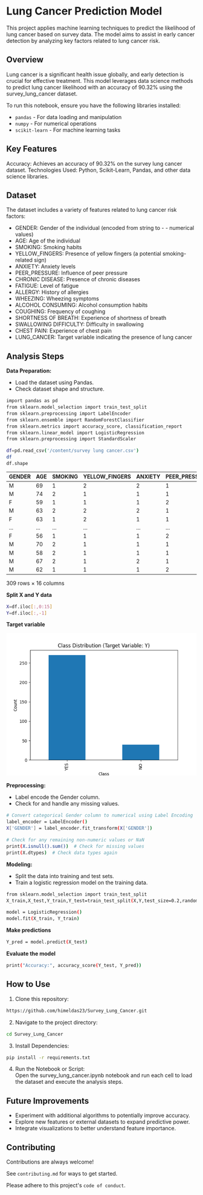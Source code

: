 # Lung Cancer Prediction Model

This project applies machine learning techniques to predict the likelihood of lung cancer based on survey data. The model aims to assist in early cancer detection by analyzing key factors related to lung cancer risk.


## Overview
Lung cancer is a significant health issue globally, and early detection is crucial for effective treatment. This model leverages data science methods to predict lung cancer likelihood with an accuracy of 90.32% using the survey_lung_cancer dataset.

To run this notebook, ensure you have the following libraries installed:

- `pandas` - For data loading and manipulation
- `numpy` - For numerical operations
- `scikit-learn` - For machine learning tasks
## Key Features
Accuracy: Achieves an accuracy of 90.32% on the survey lung cancer dataset.
Technologies Used: Python, Scikit-Learn, Pandas, and other data science libraries.

## Dataset
The dataset includes a variety of features related to lung cancer risk factors:

- GENDER: Gender of the individual (encoded from string to - -  numerical values)
- AGE: Age of the individual
- SMOKING: Smoking habits
- YELLOW_FINGERS: Presence of yellow fingers (a potential smoking-related sign)
- ANXIETY: Anxiety levels
- PEER_PRESSURE: Influence of peer pressure
- CHRONIC DISEASE: Presence of chronic diseases
- FATIGUE: Level of fatigue
- ALLERGY: History of allergies
- WHEEZING: Wheezing symptoms
- ALCOHOL CONSUMING: Alcohol consumption habits
- COUGHING: Frequency of coughing
- SHORTNESS OF BREATH: Experience of shortness of breath
- SWALLOWING DIFFICULTY: Difficulty in swallowing
- CHEST PAIN: Experience of chest pain
- LUNG_CANCER: Target variable indicating the presence of lung cancer



## Analysis Steps
**Data Preparation:**
- Load the dataset using Pandas.
- Check dataset shape and structure.
```bash
import pandas as pd
from sklearn.model_selection import train_test_split
from sklearn.preprocessing import LabelEncoder
from sklearn.ensemble import RandomForestClassifier
from sklearn.metrics import accuracy_score, classification_report
from sklearn.linear_model import LogisticRegression
from sklearn.preprocessing import StandardScaler
```
```bash
df=pd.read_csv('/content/survey lung cancer.csv')
df
df.shape
```
| GENDER | AGE | SMOKING | YELLOW_FINGERS | ANXIETY | PEER_PRESSURE | CHRONIC_DISEASE | FATIGUE | ALLERGY | WHEEZING | ALCOHOL_CONSUMING | COUGHING | SHORTNESS_OF_BREATH | SWALLOWING_DIFFICULTY | CHEST_PAIN | LUNG_CANCER |
|--------|-----|---------|----------------|---------|---------------|-----------------|---------|---------|----------|-------------------|----------|---------------------|-----------------------|------------|-------------|
| M      | 69  | 1       | 2              | 2       | 1             | 1               | 2       | 1       | 2        | 2                 | 2        | 2                   | 2                     | 2          | YES         |
| M      | 74  | 2       | 1              | 1       | 1             | 2               | 2       | 2       | 1        | 1                 | 1        | 2                   | 2                     | 2          | YES         |
| F      | 59  | 1       | 1              | 1       | 2             | 1               | 2       | 1       | 2        | 1                 | 2        | 2                   | 1                     | 2          | NO          |
| M      | 63  | 2       | 2              | 2       | 1             | 1               | 1       | 1       | 1        | 2                 | 1        | 1                   | 2                     | 2          | NO          |
| F      | 63  | 1       | 2              | 1       | 1             | 1               | 1       | 1       | 2        | 1                 | 2        | 2                   | 1                     | 1          | NO          |
| ...    | ... | ...     | ...            | ...     | ...           | ...             | ...     | ...     | ...      | ...               | ...      | ...                 | ...                   | ...        | ...         |
| F      | 56  | 1       | 1              | 1       | 2             | 2               | 2       | 1       | 1        | 2                 | 2        | 2                   | 2                     | 1          | YES         |
| M      | 70  | 2       | 1              | 1       | 1             | 1               | 2       | 2       | 2        | 2                 | 2        | 2                   | 1                     | 2          | YES         |
| M      | 58  | 2       | 1              | 1       | 1             | 1               | 1       | 2       | 2        | 2                 | 2        | 1                   | 1                     | 2          | YES         |
| M      | 67  | 2       | 1              | 2       | 1             | 1               | 2       | 2       | 1        | 2                 | 2        | 2                   | 1                     | 2          | YES         |
| M      | 62  | 1       | 1              | 1       | 2             | 1               | 2       | 2       | 2        | 2                 | 1        | 1                   | 2                     | 1          | YES         |
309 rows × 16 columns


**Split X and Y data**

```bash
X=df.iloc[:,0:15]
Y=df.iloc[:,-1]
```
**Target variable**

![Target variable](Images/target%20variable.png)

**Preprocessing:**
- Label encode the Gender column.
- Check for and handle any missing values.


```bash
# Convert categorical Gender column to numerical using Label Encoding
label_encoder = LabelEncoder()
X['GENDER'] = label_encoder.fit_transform(X['GENDER'])
```
```bash
# Check for any remaining non-numeric values or NaN
print(X.isnull().sum())  # Check for missing values
print(X.dtypes)  # Check data types again
```
**Modeling:**
- Split the data into training and test sets.
- Train a logistic regression model on the training data.
```bash
from sklearn.model_selection import train_test_split
X_train,X_test,Y_train,Y_test=train_test_split(X,Y,test_size=0.2,random_state=0)
```
```bash
model = LogisticRegression()
model.fit(X_train, Y_train)
```
**Make predictions**
```bash
Y_pred = model.predict(X_test)
```
**Evaluate the model**
```bash
print("Accuracy:", accuracy_score(Y_test, Y_pred))

```


## How to Use
1. Clone this repository:
```bash
https://github.com/himeldas23/Survey_Lung_Cancer.git
```
2. Navigate to the project directory:
```bash
cd Survey_Lung_Cancer
```
3. Install Dependencies:
```bash
pip install -r requirements.txt
```
4. Run the Notebook or Script:\
Open the survey_lung_cancer.ipynb notebook and run each cell to load the dataset and execute the analysis steps.
## Future Improvements
- Experiment with additional algorithms to potentially improve accuracy.
- Explore new features or external datasets to expand predictive power.
- Integrate visualizations to better understand feature importance.
## Contributing

Contributions are always welcome!

See `contributing.md` for ways to get started.

Please adhere to this project's `code of conduct`.

